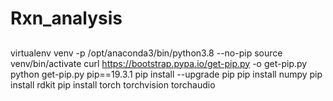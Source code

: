 # Rxn_analysis

##
virtualenv venv -p /opt/anaconda3/bin/python3.8 --no-pip
source venv/bin/activate
curl https://bootstrap.pypa.io/get-pip.py -o get-pip.py
python get-pip.py pip==19.3.1
pip install --upgrade pip
pip install numpy
pip install rdkit
pip install torch torchvision torchaudio
##
